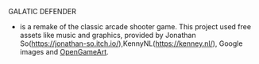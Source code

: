 GALATIC DEFENDER 
- is a remake of the classic arcade shooter game. This project used free assets like music and graphics, provided by Jonathan So(https://jonathan-so.itch.io/),KennyNL(https://kenney.nl/), Google images and [OpenGameArt](https://opengameart.org).
